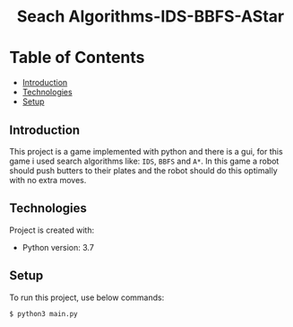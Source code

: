 # <p align="center">Seach Algorithms-IDS-BBFS-AStar</p> 

# Table of Contents
- [Introduction](https://github.com/mohammadtavakoli78/Principles-of-Database-Design#introduction)
- [Technologies](https://github.com/mohammadtavakoli78/Principles-of-Database-Design#technologies)
- [Setup](https://github.com/mohammadtavakoli78/Principles-of-Database-Design#setup)

## Introduction
This project is a game implemented with python and there is a gui, for this game i used search algorithms like: ```IDS```, ```BBFS``` and ```A*```. In this game a robot should push butters to their plates and the robot should do this optimally with no extra moves.

## Technologies
Project is created with:
* Python version: 3.7

## Setup
To run this project, use below commands:
```
$ python3 main.py
```
